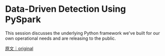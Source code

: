
# Data-Driven Detection Using PySpark

This session discusses the underlying Python framework we&#x27;ve built for our own operational needs and are releasing to the public.

[原文｜original](https://insights.sei.cmu.edu/library/data-driven-detection-using-pyspark/)
        